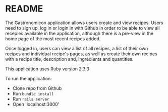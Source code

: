 # README

The Gastronomicon application allows users create and view recipes.
Users need to sign up, log in or login in with Github in order ro be able to view all recepies available in the application, although there is a pre-view in the home page of the most recent recipes added.

Once logged in, users can view a list of all recipes, a list of their own recipes and individual recipe's pages, as well as create their own recipes with a recipe title, description and, ingredients and quantities.

This application uses Ruby version 2.3.3

To run the application:
* Clone repo from Github
* Run `bundle install`
* Run `rails server`
* Open 'localhost:3000'

